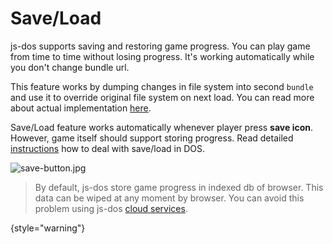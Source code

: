# Save/Load

js-dos supports saving and restoring game progress. You can play game from time to time
without losing progress. It's working automatically while you don't change bundle url.

This feature works by dumping changes in file system into second `bundle` and use it to override original file system on next load. You can read more about actual implementation [here](Save-Load.md).

Save/Load feature works automatically whenever player press **save icon**. However, game itself should
support storing progress. Read detailed [instructions](https://dos.zone/blog/save-and-load/) how to deal with save/load in DOS.

![save-button.jpg](save-button.jpg)

> By default, js-dos store game progress in indexed db of browser. This data can be wiped at any moment by browser.
> You can avoid this problem using js-dos [cloud services](cloud-overview.md).
>
{style="warning"}
